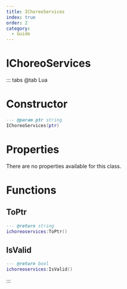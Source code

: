 ```yaml
---
title: IChoreoServices
index: true
order: 2
category:
  - Guide
---
```


# IChoreoServices

::: tabs
@tab Lua
# Constructor
```lua
--- @param ptr string
IChoreoServices(ptr)
```
# Properties
There are no properties available for this class.
# Functions
## ToPtr
```lua
--- @return string
ichoreoservices:ToPtr()
```
## IsValid
```lua
--- @return bool
ichoreoservices:IsValid()
```

:::